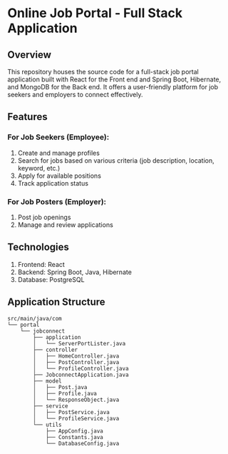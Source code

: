# Online Job Portal - Full Stack Application

## Overview

This repository houses the source code for a full-stack job portal application built with React for the Front end and Spring Boot, Hibernate, and MongoDB for the Back end. It offers a user-friendly platform for job seekers and employers to connect effectively.

## Features

### For Job Seekers (Employee):
1. Create and manage profiles
2. Search for jobs based on various criteria (job description, location, keyword, etc.)
3. Apply for available positions
4. Track application status

### For Job Posters (Employer):
1. Post job openings
2. Manage and review applications

## Technologies

1. Frontend: React
2. Backend: Spring Boot, Java, Hibernate
3. Database: PostgreSQL

## Application Structure
```
src/main/java/com
└── portal
    └── jobconnect
        ├── application
        │   └── ServerPortLister.java
        ├── controller
        │   ├── HomeController.java
        │   ├── PostController.java
        │   └── ProfileController.java
        ├── JobconnectApplication.java
        ├── model
        │   ├── Post.java
        │   ├── Profile.java
        │   └── ResponseObject.java
        ├── service
        │   ├── PostService.java
        │   └── ProfileService.java
        └── utils
            ├── AppConfig.java
            ├── Constants.java
            └── DatabaseConfig.java
```
